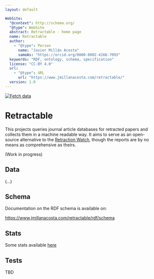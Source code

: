 ```yaml
---
layout: default

WebSite:
  "@context": http://schema.org/
  "@type": WebSite
  abstract: Retractable - home page
  name: Retractable
  author:
    - "@type": Person
      name: "Javier Millán Acosta"
      sameAs: "https://orcid.org/0000-0002-4166-7093"
  keywords: "RDF, ontology, schema, specification"
  license: "CC-BY 4.0"
  url:
    - "@type": URL
      url: "https://www.jmillanacosta.com/retractable/"
  version: 1.0
---
```



[![Fetch data](https://github.com/jmillanacosta/retractable/actions/workflows/fetch_data.yml/badge.svg)](https://github.com/jmillanacosta/retractable/actions/workflows/fetch_data.yml)

# Retractable

This projects queries journal article databases for retracted papers and collects them in a machine readable way. It aims to serve as an open-source alternative to the [Retraction Watch](https://www.google.com/url?sa=t&rct=j&q=&esrc=s&source=web&cd=&cad=rja&uact=8&ved=2ahUKEwj767jFpbGAAxWEG-wKHR1TB3AQFnoECB0QAQ&url=https%3A%2F%2Fretractionwatch.com%2F&usg=AOvVaw3oJSvWLxnlsBGenPZTl2rG&opi=89978449), though the reports are by no means as comprehensive as theirs. 

(Work in progress)

## Data

(...)

## Schema

Documentation on the RDF schema is available on:

https://www.jmillanacosta.com/retractable/rdf/schema


## Stats

Some stats available [here](/docs/basic_visualization.md)

## Tests

TBD
